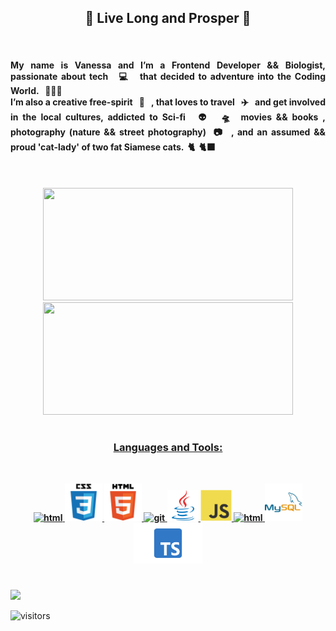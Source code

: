 ### <h2 align="center">🖖 Live Long and Prosper 🖖</h2>
<br>


<h4 align="justify"> My name is Vanessa and I’m a Frontend Developer && Biologist, passionate about tech  &nbsp; 💻 &nbsp; that decided to adventure into the Coding World. &nbsp; 👩🏻‍💻&nbsp;
<br>
I’m also a creative free-spirit  &nbsp; 🦄 &nbsp; , that loves to travel &nbsp;  ✈️ &nbsp; and get involved in the local cultures, addicted to Sci-fi &nbsp; 👽 &nbsp; 🛸&nbsp; movies && books , photography (nature && street photography)&nbsp; 📷 &nbsp;, and an assumed && proud 'cat-lady' of two fat Siamese cats. &nbsp;🐈&nbsp; 🐈‍⬛ <h4>
<p>
<br>

<div align="center">
  <a href="https://github.com/epicnessinha">
 <img width="400" height="180em" src="https://github-readme-stats-eight-theta.vercel.app/api?username=epicnessinha&show_icons=true&theme=algolia&include_all_commits=true&count_private=true"/>
  <img width="400" height="180em" src="https://github-readme-stats-eight-theta.vercel.app/api/top-langs/?username=epicnessinha&layout=compact&langs_count=8&theme=algolia"/>
</div>

#
<h3 align="center">Languages and Tools:</h3>
<br>
  
  <p align="center"> <a href=""https://upload.wikimedia.org" target="_blank" rel="noreferrer"> <img src="https://upload.wikimedia.org/wikipedia/commons/thumb/a/a7/React-icon.svg/1150px-React-icon.svg.png" alt="html" width="60" height="55"/> <a href="https://www.w3schools.com/css/" target="_blank" rel="noreferrer"> <img src="https://raw.githubusercontent.com/devicons/devicon/master/icons/css3/css3-original-wordmark.svg" alt="css" width="60" height="60"/> </a> <a href="https://www.w3.org/html/" target="_blank" rel="noreferrer"> <img src="https://raw.githubusercontent.com/devicons/devicon/master/icons/html5/html5-original-wordmark.svg" alt="html" width="60" height="60"/> </a> <a href="https://git-scm.com/" target="_blank" rel="noreferrer"> <img src="https://www.vectorlogo.zone/logos/git-scm/git-scm-icon.svg" alt="git" width="50" height="50"/> </a> <a href="https://www.java.com" target="_blank" rel="noreferrer"> <img src="https://raw.githubusercontent.com/devicons/devicon/master/icons/java/java-original.svg" alt="java" width="50" height="50"/> </a> <a href="https://developer.mozilla.org/en-US/docs/Web/JavaScript" target="_blank" rel="noreferrer"> <img src="https://raw.githubusercontent.com/devicons/devicon/master/icons/javascript/javascript-original.svg" alt="javascript" width="50" height="50"/> </a> <a href="https://logo-download.com/" target="_blank" rel="noreferrer"> <img src="https://logo-download.com/wp-content/data/images/png/Bootstrap-logo.png" alt="html" width="90" height="60"/> <a href="https://www.mysql.com/" target="_blank" rel="noreferrer"> <img src="https://raw.githubusercontent.com/devicons/devicon/master/icons/mysql/mysql-original-wordmark.svg" alt="mysql" width="60" height="60"/> <img src="https://github.com/epicnessinha/my-cv/blob/master/src/assets/img/typescript-removebg-preview.png?raw=true" alt=“typescript width="110" height="65"/> </a>  </p>

 
 #
<div> 
  
  <a href="https://www.linkedin.com/in/vanessabio/" target="_blank"><img src="https://img.shields.io/badge/-LinkedIn-%230077B5?style=for-the-badge&logo=linkedin&logoColor=white" target="_blank"></a> 
  
</div>


![visitors](https://visitor-badge.laobi.icu/badge?page_id=epicnessinha.epicnessinha)

<div style="display: inline_block"><br>
 

</div>

<!--
**epicnessinha/epicnessinha** is a ✨ _special_ ✨ repository because its `README.md` (this file) appears on your GitHub profile.

Here are some ideas to get you started:

- 🔭 I’m currently working on ...
- 🌱 I’m currently learning ...
- 👯 I’m looking to collaborate on ...
- 🤔 I’m looking for help with ...
- 💬 Ask me about ...
- 📫 How to reach me: 
- 😄 Pronouns: ...
- ⚡ Fun fact: ...
-->
